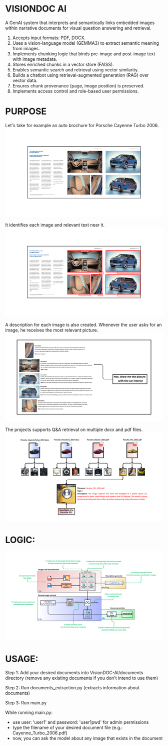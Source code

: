 # VISIONDOC AI
A GenAI system that interprets and semantically links embedded images within narrative documents for visual question answering and retrieval.

1.	Accepts input formats: PDF, DOCX.
2.	Uses a vision-language model (GEMMA3) to extract semantic meaning from images.
3.	Implements chunking logic that binds pre-image and post-image text with image metadata.
4.	Stores enriched chunks in a vector store (FAISS).
5.	Enables semantic search and retrieval using vector similarity.
6.	Builds a chatbot using retrieval-augmented generation (RAG) over vector data.
7.	Ensures chunk provenance (page, image position) is preserved.
8.	Implements access control and role-based user permissions.

# PURPOSE
Let's take for example an auto brochure for Porsche Cayenne Turbo 2006. 
![Project Purpose Image 1](explanation/projectpurpose1.png)

It identifies each image and relevant text near it.
![Project Purpose Image 2](explanation/projectpurpose2.png)

A description for each image is also created. Whenever the user asks for an image, he receives the most relevant picture.
![Project Purpose Image 3](explanation/projectpurpose3.png)

The projects supports Q&A retrieval on multiple docx and pdf files.
![Porject Purpose Image 4](explanation/projectpurpose4.png)

# LOGIC:
![Workflow Image](explanation/workflow.png)

# USAGE:

Step 1: Add your desired documents into VisionDOC-AI/documents directory (remove any existing documents if you don't intend to use them)

Step 2: Run documents_extraction.py (extracts information about documents)

Step 3: Run main.py

While running main.py:
- use user: 'user1' and password: 'user1pwd' for admin permissions
- type the filename of your desired document file (e.g.: Cayenne_Turbo_2006.pdf)
- now, you can ask the model about any image that exists in the document
